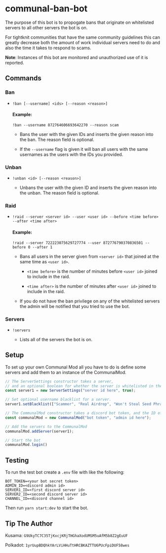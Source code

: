 # communal-ban-bot

The purpose of this bot is to propogate bans that originate on whitelisted servers to all other servers the bot is on.

For tightknit communities that have the same community guidelines this can greatly decrease both the amount of work individual servers need to do and also the time it takes to respond to scams.

**Note**: Instances of this bot are monitored and unauthorized use of it is reported.

## Commands

### Ban

- `!ban [--username] <ids> [--reason <reason>]`

   #### Example:
   ```
   !ban --username 872764606693642270 --reason scam
   ```

  - Bans the user with the given IDs and inserts the given reason into the ban. The reason field is optional.

  - If the `--username` flag is given it will ban all users with the same usernames as the users with the IDs you provided.
### Unban
- `!unban <id> [--reason <reason>]`

  - Unbans the user with the given ID and inserts the given reason into the unban. The reason field is optional.

### Raid
- `!raid --server <server id> --user <user id> --before <time before> --after <time after>`
   
   #### Example:
   ```
   !raid --server 722223075629727774 --user 872776790370836501 --before 0 --after 1
   ```

  - Bans all users in the server given from `<server id>` that joined at the same time as `<user id>`.

    - `<time before>` is the number of minutes before `<user id>` joined to include in the raid.

    - `<time after>` is the number of minutes after `<user id>` joined to include in the raid.

  - If you do not have the ban privilege on any of the whitelisted servers the admin will be notified that you tried to use the bot.

### Servers
- `!servers`

  - Lists all of the servers the bot is on.

## Setup

To set up your own Communal Mod all you have to do is define some servers and add them to an instance of the CommunalMod.

```js
// The ServerSettings constructor takes a server, 
// and an optional boolean for whether the server is whitelisted in the bot.
const server1 = new ServerSettings("server id here", true);

// Set optional username blacklist for a server.
server1.setBlacklist(["Scammer", "Real Airdrop", "Won't Steal Seed Phrase"]);

// The CommunalMod constructor takes a discord bot token, and the ID of the bot's admin.
const communalMod = new CommunalMod("bot token", "admin id here");

// Add the servers to the CommunalMod
communalMod.addServer(server1);

// Start the bot
communalMod.login()
```

## Testing

To run the test bot create a `.env` file with like the following:

```
BOT_TOKEN=<your bot secret token>
ADMIN_ID=<discord admin id>
SERVER1_ID=<first discord server id>
SERVER2_ID=<second discord server id>
CHANNEL_ID=<discord channel id>
```

Then run `yarn start:dev` to start the bot.

## Tip The Author

Kusama: `G9UkyTC7C35TjKxcjKRjTHGhaXodUMSM5uAfM5b8Z2gEuUF`

Polkadot: `1yrUupBDQhkYArLViHHuTtHRCBKAZTTU6PUcFpiDUF58wes`
